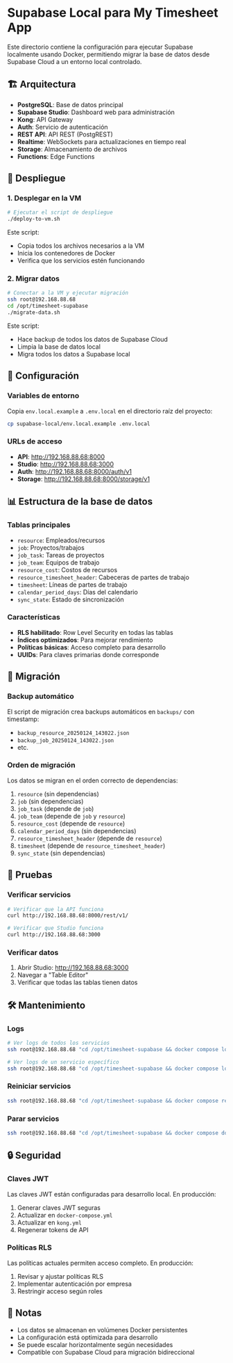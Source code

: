 # Supabase Local para My Timesheet App

Este directorio contiene la configuración para ejecutar Supabase localmente usando Docker, permitiendo migrar la base de datos desde Supabase Cloud a un entorno local controlado.

## 🏗️ Arquitectura

- **PostgreSQL**: Base de datos principal
- **Supabase Studio**: Dashboard web para administración
- **Kong**: API Gateway
- **Auth**: Servicio de autenticación
- **REST API**: API REST (PostgREST)
- **Realtime**: WebSockets para actualizaciones en tiempo real
- **Storage**: Almacenamiento de archivos
- **Functions**: Edge Functions

## 🚀 Despliegue

### 1. Desplegar en la VM

```bash
# Ejecutar el script de despliegue
./deploy-to-vm.sh
```

Este script:
- Copia todos los archivos necesarios a la VM
- Inicia los contenedores de Docker
- Verifica que los servicios estén funcionando

### 2. Migrar datos

```bash
# Conectar a la VM y ejecutar migración
ssh root@192.168.88.68
cd /opt/timesheet-supabase
./migrate-data.sh
```

Este script:
- Hace backup de todos los datos de Supabase Cloud
- Limpia la base de datos local
- Migra todos los datos a Supabase local

## 🔧 Configuración

### Variables de entorno

Copia `env.local.example` a `.env.local` en el directorio raíz del proyecto:

```bash
cp supabase-local/env.local.example .env.local
```

### URLs de acceso

- **API**: http://192.168.88.68:8000
- **Studio**: http://192.168.88.68:3000
- **Auth**: http://192.168.88.68:8000/auth/v1
- **Storage**: http://192.168.88.68:8000/storage/v1

## 📊 Estructura de la base de datos

### Tablas principales

- `resource`: Empleados/recursos
- `job`: Proyectos/trabajos
- `job_task`: Tareas de proyectos
- `job_team`: Equipos de trabajo
- `resource_cost`: Costos de recursos
- `resource_timesheet_header`: Cabeceras de partes de trabajo
- `timesheet`: Líneas de partes de trabajo
- `calendar_period_days`: Días del calendario
- `sync_state`: Estado de sincronización

### Características

- **RLS habilitado**: Row Level Security en todas las tablas
- **Índices optimizados**: Para mejorar rendimiento
- **Políticas básicas**: Acceso completo para desarrollo
- **UUIDs**: Para claves primarias donde corresponde

## 🔄 Migración

### Backup automático

El script de migración crea backups automáticos en `backups/` con timestamp:
- `backup_resource_20250124_143022.json`
- `backup_job_20250124_143022.json`
- etc.

### Orden de migración

Los datos se migran en el orden correcto de dependencias:
1. `resource` (sin dependencias)
2. `job` (sin dependencias)
3. `job_task` (depende de `job`)
4. `job_team` (depende de `job` y `resource`)
5. `resource_cost` (depende de `resource`)
6. `calendar_period_days` (sin dependencias)
7. `resource_timesheet_header` (depende de `resource`)
8. `timesheet` (depende de `resource_timesheet_header`)
9. `sync_state` (sin dependencias)

## 🧪 Pruebas

### Verificar servicios

```bash
# Verificar que la API funciona
curl http://192.168.88.68:8000/rest/v1/

# Verificar que Studio funciona
curl http://192.168.88.68:3000
```

### Verificar datos

1. Abrir Studio: http://192.168.88.68:3000
2. Navegar a "Table Editor"
3. Verificar que todas las tablas tienen datos

## 🛠️ Mantenimiento

### Logs

```bash
# Ver logs de todos los servicios
ssh root@192.168.88.68 "cd /opt/timesheet-supabase && docker compose logs"

# Ver logs de un servicio específico
ssh root@192.168.88.68 "cd /opt/timesheet-supabase && docker compose logs postgres"
```

### Reiniciar servicios

```bash
ssh root@192.168.88.68 "cd /opt/timesheet-supabase && docker compose restart"
```

### Parar servicios

```bash
ssh root@192.168.88.68 "cd /opt/timesheet-supabase && docker compose down"
```

## 🔒 Seguridad

### Claves JWT

Las claves JWT están configuradas para desarrollo local. En producción:
1. Generar claves JWT seguras
2. Actualizar en `docker-compose.yml`
3. Actualizar en `kong.yml`
4. Regenerar tokens de API

### Políticas RLS

Las políticas actuales permiten acceso completo. En producción:
1. Revisar y ajustar políticas RLS
2. Implementar autenticación por empresa
3. Restringir acceso según roles

## 📝 Notas

- Los datos se almacenan en volúmenes Docker persistentes
- La configuración está optimizada para desarrollo
- Se puede escalar horizontalmente según necesidades
- Compatible con Supabase Cloud para migración bidireccional



